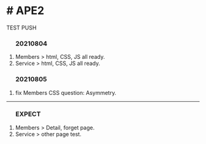 <h1># APE2</h1>

TEST PUSH

<ol>
  <h3>20210804</h3>
  <li>Members > html, CSS, JS all ready.</li>
  <li>Service > html, CSS, JS all ready.</li>
</ol>
<ol>
 <h3>20210805</h3>
  <li>fix Members CSS question: Asymmetry.</li>
</ol>
<hr>
<ol>
  <h3>EXPECT</h3>
  <li>Members > Detail, forget page.</li>
  <li>Service > other page test.</li>
</ol>
